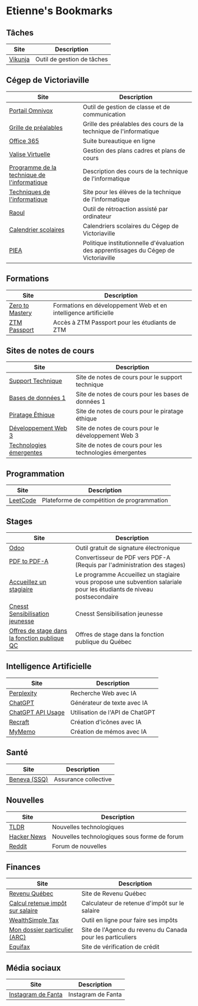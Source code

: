 # Etienne's Bookmarks

## Tâches

| Site                             | Description                |
| -------------------------------- | -------------------------- |
| [Vikunja](https://todo.kerzo.ca) | Outil de gestion de tâches |

## Cégep de Victoriaville

| Site                                                                                                                            | Description                                                                          |
| ------------------------------------------------------------------------------------------------------------------------------- | ------------------------------------------------------------------------------------ |
| [Portail Omnivox](https://www.cegepvicto.ca/connexion/)                                                                         | Outil de gestion de classe et de communication                                       |
| [Grille de préalables](https://informatique.apical.xyz)                                                                         | Grille des préalables des cours de la technique de l'informatique                    |
| [Office 365](https://www.office.com)                                                                                            | Suite bureautique en ligne                                                           |
| [Valise Virtuelle](http://valisevirtuelle.cegepvicto.ca)                                                                        | Gestion des plans cadres et plans de cours                                           |
| [Programme de la technique de l'informatique](https://www.cegepvicto.ca/programme/techniques-informatique/)                     | Description des cours de la technique de l'informatique                              |
| [Techniques de l'informatique](https://techinfo.kerzo.ca)                                                                       | Site pour les élèves de la technique de l'informatique                               |
| [Raoul](https://raoul.kerzo.ca)                                                                                                 | Outil de rétroaction assisté par ordinateur                                          |
| [Calendrier scolaires](https://www.cegepvicto.ca/eleves-actuels/services-eleve/calendriers-scolaires/)                          | Calendriers scolaires du Cégep de Victoriaville                                      |
| [PIEA](https://www.cegepvicto.ca/wp-content/uploads/2023/04/Politique-institutionnelle-devaluation-des-apprentissages-PIEA.pdf) | Politique institutionnelle d'évaluation des apprentissages du Cégep de Victoriaville |

## Formations

| Site                                                                                    | Description                                                     |
| --------------------------------------------------------------------------------------- | --------------------------------------------------------------- |
| [Zero to Mastery](https://academy.zerotomastery.io)                                     | Formations en développement Web et en intelligence artificielle |
| [ZTM Passport](https://passport.zerotomastery.io/user/5faa945d80818b7a62eea77cc6c6b0ac) | Accès à ZTM Passport pour les étudiants de ZTM                  |

## Sites de notes de cours

| Site                                               | Description                                             |
| -------------------------------------------------- | ------------------------------------------------------- |
| [Support Technique](https://support.kerzo.ca)      | Site de notes de cours pour le support technique        |
| [Bases de données 1](https://bd1.kerzo.ca)         | Site de notes de cours pour les bases de données 1      |
| [Piratage Éthique](https://piratage.kerzo.ca)      | Site de notes de cours pour le piratage éthique         |
| [Développement Web 3](https://web3.kerzo.ca)       | Site de notes de cours pour le développement Web 3      |
| [Technologies émergentes](https://techno.kerzo.ca) | Site de notes de cours pour les technologies émergentes |

## Programmation

| Site                             | Description                                |
| -------------------------------- | ------------------------------------------ |
| [LeetCode](https://leetcode.com) | Plateforme de compétition de programmation |

## Stages

| Site                                                                                                                                                                                                                                                                                                          | Description                                                                                                            |
| ------------------------------------------------------------------------------------------------------------------------------------------------------------------------------------------------------------------------------------------------------------------------------------------------------------- | ---------------------------------------------------------------------------------------------------------------------- |
| [Odoo](https://cegep-de-victo.odoo.com/)                                                                                                                                                                                                                                                                      | Outil gratuit de signature électronique                                                                                |
| [PDF to PDF-A](https://www.pdftron.com/pdf-tools/pdfa-converter/)                                                                                                                                                                                                                                             | Convertisseur de PDF vers PDF-A (Requis par l'administration des stages)                                               |
| [Accueillez un stagiaire](https://pratiquesrh.com/fr/accueillez-un-stagiaire)                                                                                                                                                                                                                                 | Le programme Accueillez un stagiaire vous propose une subvention salariale pour les étudiants de niveau postsecondaire |
| [Cnesst Sensibilisation jeunesse](https://www.cnesst.gouv.qc.ca/fr/campagnes-sensibilisation-promotion/poser-questions-ca-ne-fait-pas-mal?utm_campaign=CSPQ%7CCNESST%7CBrand%7CJeunesse%7CQ2%7C2022%7CFR/EN%7C%7C1016334%7C5698-IU-P201&utm_medium=Social&utm_source=LinkedIn&utm_content=1920x1080-fille-fr) | Cnesst Sensibilisation jeunesse                                                                                        |
| [Offres de stage dans la fonction publique QC](https://www.carrieres.gouv.qc.ca/stages-dans-la-fonction-publique)                                                                                                                                                                                             | Offres de stage dans la fonction publique du Québec                                                                    |

## Intelligence Artificielle

| Site                                                   | Description                     |
| ------------------------------------------------------ | ------------------------------- |
| [Perplexity](https://www.perplexity.ai/)               | Recherche Web avec IA           |
| [ChatGPT](https://chat.openai.com/)                    | Générateur de texte avec IA     |
| [ChatGPT API Usage](https://platform.openai.com/usage) | Utilisation de l'API de ChatGPT |
| [Recraft](https://app.recraft.ai/)                     | Création d'icônes avec IA       |
| [MyMemo](https://app.mymemo.ai/home)                   | Création de mémos avec IA       |

## Santé

| Site                                                                | Description          |
| ------------------------------------------------------------------- | -------------------- |
| [Beneva (SSQ)](https://espace-client.ssq.ca/espaceclient/#/summary) | Assurance collective |

## Nouvelles

| Site                                        | Description                                  |
| ------------------------------------------- | -------------------------------------------- |
| [TLDR](https://tldr.tech)                   | Nouvelles technologiques                     |
| [Hacker News](https://news.ycombinator.com) | Nouvelles technologiques sous forme de forum |
| [Reddit](https://www.reddit.com)            | Forum de nouvelles                           |

## Finances

| Site                                                                                                                                                               | Description                                                |
| ------------------------------------------------------------------------------------------------------------------------------------------------------------------ | ---------------------------------------------------------- |
| [Revenu Québec](https://www.revenuquebec.ca/fr/)                                                                                                                   | Site de Revenu Québec                                      |
| [Calcul retenue impôt sur salaire](https://ca.talent.com/fr/tax-calculator)                                                                                        | Calculateur de retenue d'impôt sur le salaire              |
| [WealthSimple Tax](https://www.wealthsimple.com/en-ca/tax)                                                                                                         | Outil en ligne pour faire ses impôts                       |
| [Mon dossier particulier (ARC)](https://www.canada.ca/fr/agence-revenu/services/services-electroniques/services-numeriques-particuliers/dossier-particuliers.html) | Site de l'Agence du revenu du Canada pour les particuliers |
| [Equifax](https://www.consumer.equifax.ca/personal/)                                                                                                               | Site de vérification de crédit                             |

## Média sociaux

| Site                                                                          | Description        |
| ----------------------------------------------------------------------------- | ------------------ |
| [Instagram de Fanta](https://www.instagram.com/acatnamedfanta/p/CK_pEZdplxj/) | Instagram de Fanta |

